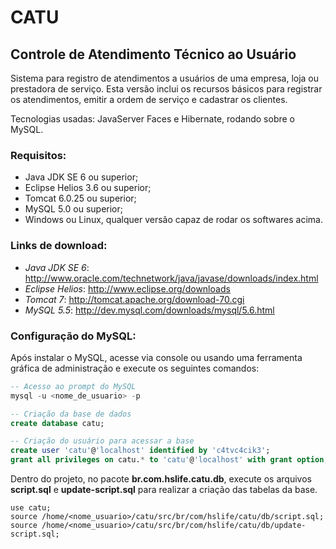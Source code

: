 CATU
====

Controle de Atendimento Técnico ao Usuário
------------------------------------------

Sistema para registro de atendimentos a usuários de uma empresa, loja ou prestadora de serviço. 
Esta versão inclui os recursos básicos para registrar os atendimentos, emitir a ordem de serviço e cadastrar os clientes. 

Tecnologias usadas: JavaServer Faces e Hibernate, rodando sobre o MySQL.

### Requisitos:

* Java JDK SE 6 ou superior;
* Eclipse Helios 3.6 ou superior;
* Tomcat 6.0.25 ou superior;
* MySQL 5.0 ou superior;
* Windows ou Linux, qualquer versão capaz de rodar os softwares acima.

### Links de download:

* *Java JDK SE 6*: http://www.oracle.com/technetwork/java/javase/downloads/index.html
* *Eclipse Helios*: http://www.eclipse.org/downloads
* *Tomcat 7*: http://tomcat.apache.org/download-70.cgi
* *MySQL 5.5*: http://dev.mysql.com/downloads/mysql/5.6.html

### Configuração do MySQL:

Após instalar o MySQL, acesse via console ou usando uma ferramenta gráfica de administração e execute os seguintes comandos:

```sql
-- Acesso ao prompt do MySQL
mysql -u <nome_de_usuario> -p

-- Criação da base de dados
create database catu;

-- Criação do usuário para acessar a base
create user 'catu'@'localhost' identified by 'c4tvc4cik3';
grant all privileges on catu.* to 'catu'@'localhost' with grant option;
```

Dentro do projeto, no pacote **br.com.hslife.catu.db**, execute os arquivos **script.sql** e **update-script.sql** para realizar a criação das tabelas da base.

```
use catu;
source /home/<nome_usuario>/catu/src/br/com/hslife/catu/db/script.sql;
source /home/<nome_usuario>/catu/src/br/com/hslife/catu/db/update-script.sql;
```
